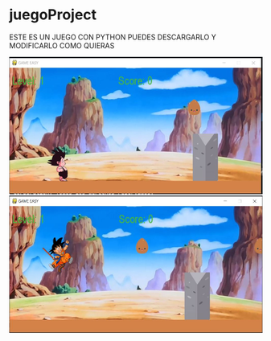 # juegoProject
ESTE ES UN JUEGO CON PYTHON PUEDES DESCARGARLO Y MODIFICARLO COMO QUIERAS

![](https://github.com/FapCod/juegoProject/blob/master/Captura.JPG)
![](https://github.com/FapCod/juegoProject/blob/master/Captura2.JPG)
